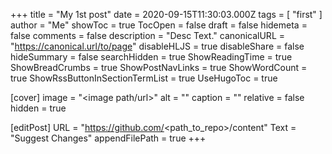 +++
title = "My 1st post"
date = 2020-09-15T11:30:03.000Z
tags = [ "first" ]
author = "Me"
showToc = true
TocOpen = false
draft = false
hidemeta = false
comments = false
description = "Desc Text."
canonicalURL = "https://canonical.url/to/page"
disableHLJS = true
disableShare = false
hideSummary = false
searchHidden = true
ShowReadingTime = true
ShowBreadCrumbs = true
ShowPostNavLinks = true
ShowWordCount = true
ShowRssButtonInSectionTermList = true
UseHugoToc = true

[cover]
image = "<image path/url>"
alt = "<alt text>"
caption = "<text>"
relative = false
hidden = true

[editPost]
URL = "https://github.com/<path_to_repo>/content"
Text = "Suggest Changes"
appendFilePath = true
+++